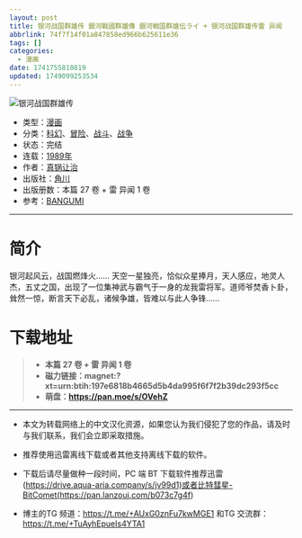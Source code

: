 ```yaml
---
layout: post
title: 银河战国群雄传 銀河戰國群雄傳 銀河戦国群雄伝ライ + 银河战国群雄传雷 异闻
abbrlink: 74f7f14f01a847858ed966b625611e36
tags: []
categories:
  - 漫画
date: 1741755810819
updated: 1749099253534
---
```


![银河战国群雄传](https://ipfs.io/ipfs/QmWffUEzjx3q7C8bzGZgsDBZLqRU4k28xHVXPDPWM7gBas?filename=%E9%93%B6%E6%B2%B3%E6%88%98%E5%9B%BD%E7%BE%A4%E9%9B%84%E4%BC%A0.jpg)

- 类型：[漫画](/index.php/category/漫画)
- 分类：[科幻](/index.php/category/科幻)、[冒险](/index.php/category/冒险)、[战斗](/index.php/category/战斗)、[战争](/index.php/category/战争)
- 状态：完结
- 连载：[1989年](/index.php/category/19899年)
- 作者：[真锅让治](/index.php/category/真锅让治)
- 出版社：[角川](/index.php/category/角川)
- 出版册数：本篇 27 卷 + 雷 异闻 1 卷
- 参考：[BANGUMI](https://bangumi.tv/subject/102478)

***

# 简介

银河起风云，战国燃烽火……
天空一星独亮，恰似众星捧月，天人感应，地灵人杰，五丈之国，出现了一位集神武与霸气于一身的龙我雷将军。道师爷焚香卜卦，耸然一惊，断言天下必乱，诸候争雄，皆难以与此人争锋……

# 下载地址

> - **本篇 27 卷 + 雷 异闻 1 卷**
> - **磁力链接：magnet:?xt=urn:btih:197e6818b4665d5b4da995f6f7f2b39dc293f5cc**
> - **萌盘：<https://pan.moe/s/OVehZ>**

***

- 本文为转载网络上的中文汉化资源，如果您认为我们侵犯了您的作品，请及时与我们联系，我们会立即采取措施。

- 推荐使用迅雷离线下载或者其他支持离线下载的软件。

- 下载后请尽量做种一段时间，PC 端 BT 下载软件推荐迅雷(<https://drive.aqua-aria.company/s/jv99d1)或者比特彗星-BitComet(https://pan.lanzouj.com/b073c7g4f>)

- 博主的TG 频道：<https://t.me/+AUxG0znFu7kwMGE1> 和TG 交流群：<https://t.me/+TuAyhEpueIs4YTA1>
